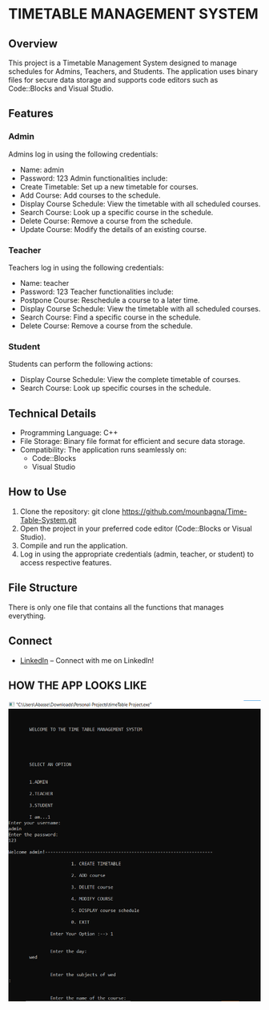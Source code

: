 # TIMETABLE MANAGEMENT SYSTEM
## Overview
This project is a Timetable Management System designed to manage schedules for Admins, Teachers, and Students. The application uses binary files for secure data storage and supports code editors such as Code::Blocks and Visual Studio.

## Features
### Admin
Admins log in using the following credentials:
- Name: admin
- Password: 123
Admin functionalities include:
- Create Timetable: Set up a new timetable for courses.
- Add Course: Add courses to the schedule.
- Display Course Schedule: View the timetable with all scheduled courses.
- Search Course: Look up a specific course in the schedule.
- Delete Course: Remove a course from the schedule.
- Update Course: Modify the details of an existing course.

### Teacher
Teachers log in using the following credentials:
- Name: teacher
- Password: 123
Teacher functionalities include:
- Postpone Course: Reschedule a course to a later time.
- Display Course Schedule: View the timetable with all scheduled courses.
- Search Course: Find a specific course in the schedule.
- Delete Course: Remove a course from the schedule.

### Student
Students can perform the following actions:
- Display Course Schedule: View the complete timetable of courses.
- Search Course: Look up specific courses in the schedule.

## Technical Details
- Programming Language: C++
- File Storage: Binary file format for efficient and secure data storage.
- Compatibility: The application runs seamlessly on:
  - Code::Blocks
  - Visual Studio
    
## How to Use
1. Clone the repository: git clone https://github.com/mounbagna/Time-Table-System.git
2. Open the project in your preferred code editor (Code::Blocks or Visual Studio).
3. Compile and run the application.
4. Log in using the appropriate credentials (admin, teacher, or student) to access respective features.
   
## File Structure
 There is only one file that contains all the functions that manages everything.

 ## Connect
 - [LinkedIn](https://www.linkedin.com/in/mounbagna-abdella-abasse-875958314/) – Connect with me on LinkedIn!

## HOW THE APP LOOKS LIKE

![alt text](https://github.com/mounbagna/Time-Table-System/blob/main/TMS.png)

